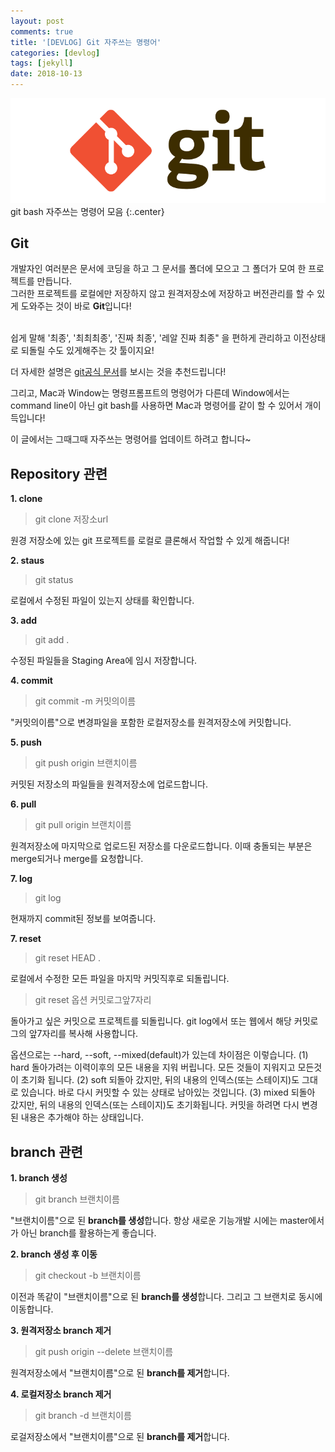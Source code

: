 ```yaml
---
layout: post
comments: true
title: '[DEVLOG] Git 자주쓰는 명령어'
categories: [devlog]
tags: [jekyll]
date: 2018-10-13
---
```

![headerimg](/assets/img/subcate/git.png)
git bash 자주쓰는 명령어 모음
{:.center}


## Git

개발자인 여러분은 문서에 코딩을 하고 그 문서를 폴더에 모으고 그 폴더가 모여 한 프로젝트를 만듭니다. <br>
그러한 프로젝트를 로컬에만 저장하지 않고 원격저장소에 저장하고 버전관리를 할 수 있게 도와주는 것이 바로 **Git**입니다!

<br> 쉽게 말해 '최종', '최최최종', '진짜 최종', '레알 진짜 최종" 을 편하게 관리하고 이전상태로 되돌릴 수도 있게해주는 갓 툴이지요!

더 자세한 설명은 [git공식 문서](https://git-scm.com/book/ko/v2)를 보시는 것을 추천드립니다!

그리고, Mac과 Window는 명령프롬프트의 명령어가 다른데 Window에서는 command line이 아닌 git bash를 사용하면 Mac과 명령어를 같이 할 수 있어서 개이득입니다!

이 글에서는 그때그때 자주쓰는 명령어를 업데이트 하려고 합니다~

## Repository 관련

**1. clone**
> git clone 저장소url

원경 저장소에 있는 git 프로젝트를 로컬로 클론해서 작업할 수 있게 해줍니다!

**2. staus**
> git status

로컬에서 수정된 파일이 있는지 상태를 확인합니다.

**3. add**
> git add .

수정된 파일들을 Staging Area에 임시 저장합니다.

**4. commit**
> git commit -m 커밋의이름

"커밋의이름"으로 변경파일을 포함한 로컬저장소를 원격저장소에 커밋합니다.

**5. push**
> git push origin 브랜치이름

커밋된 저장소의 파일들을 원격저장소에 업로드합니다.

**6. pull**
> git pull origin 브랜치이름

원격저장소에 마지막으로 업로드된 저장소를 다운로드합니다. 이때 충돌되는 부분은 merge되거나 merge를 요청합니다.

**7. log**
> git log

현재까지 commit된 정보를 보여줍니다.

**7. reset**
> git reset HEAD .

로컬에서 수정한 모든 파일을 마지막 커밋직후로 되돌립니다.

> git reset 옵션 커밋로그앞7자리

돌아가고 싶은 커밋으로 프로젝트를 되돌립니다. git log에서 또는 웹에서 해당 커밋로그의 앞7자리를 복사해 사용합니다.

옵션으로는 --hard, --soft, --mixed(default)가 있는데 차이점은 이렇습니다.
(1) hard
돌아가려는 이력이후의 모든 내용을 지워 버립니다. 모든 것들이 지워지고 모든것이 초기화 됩니다.
(2) soft
되돌아 갔지만, 뒤의 내용의 인덱스(또는 스테이지)도 그대로 있습니다. 바로 다시 커밋할 수 있는 상태로 남아있는 것입니다. 
(3) mixed
되돌아 갔지만, 뒤의 내용의 인덱스(또는 스테이지)도 초기화됩니다. 커밋을 하려면 다시 변경된 내용은 추가해야 하는 상태입니다.



## branch 관련

**1. branch 생성**
> git branch 브랜치이름

"브랜치이름"으로 된 **branch를 생성**합니다. 항상 새로운 기능개발 시에는 master에서가 아닌 branch를 활용하는게 좋습니다.

**2. branch 생성 후 이동**
> git checkout -b 브랜치이름

이전과 똑같이 "브랜치이름"으로 된 **branch를 생성**합니다. 그리고 그 브랜치로 동시에 이동합니다.

**3. 원격저장소 branch 제거**
> git push origin --delete 브랜치이름

원격저장소에서 "브랜치이름"으로 된 **branch를 제거**합니다.

**4. 로컬저장소 branch 제거**
> git branch -d 브랜치이름

로걸저장소에서 "브랜치이름"으로 된 **branch를 제거**합니다.




